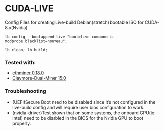 # CUDA-LIVE
Config Files for creating Live-build Debian(stretch) bootable ISO for CUDA-8.x(Nvidia)

``` lb config --bootappend-live "boot=live components modprobe.blacklist=nouveau"; ```

``` lb clean; lb build; ```
### Tested with:
* [ethminer 0.18.0](https://github.com/ethereum-mining/ethminer/releases/tag/v0.18.0)
* [Claymore-Dual-Miner 15.0
](https://github.com/Claymore-Dual/Claymore-Dual-Miner/releases/tag/15.0)
### Troubleshooting
* (UEFI)Secure Boot need to be disabled since it's not configured in the live-build config and will require user bios configuration to work.
* (nvidia-driver)Test shown that on some systems, the onboard GPU(ie: intel) need to be disabled in the BIOS for the Nvidia GPU to boot properly.
